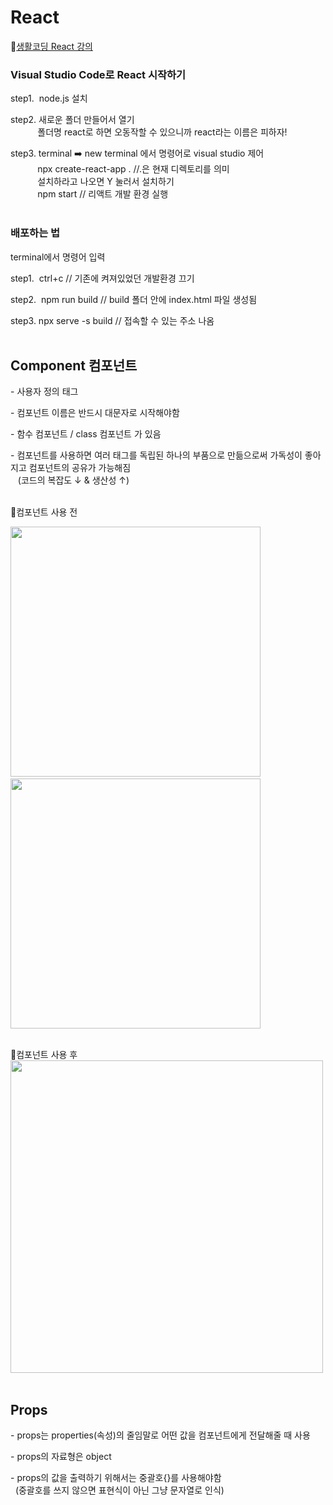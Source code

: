 # React
🔗[생활코딩 React 강의](https://youtube.com/playlist?list=PLuHgQVnccGMCOGstdDZvH41x0Vtvwyxu7)

### Visual Studio Code로 React 시작하기  
step1.  node.js 설치

step2. 새로운 폴더 만들어서 열기  
           폴더명 react로 하면 오동작할 수 있으니까 react라는 이름은 피하자! 

step3. terminal ➡️ new terminal 에서 명령어로 visual studio 제어  
           npx create-react-app . //.은 현재 디렉토리를 의미    
           설치하라고 나오면 Y 눌러서 설치하기    
           npm start // 리액트 개발 환경 실행
<br>
<br>
### 배포하는 법
terminal에서 명령어 입력

step1.  ctrl+c // 기존에 켜져있었던 개발환경 끄기

step2.  npm run build // build 폴더 안에 index.html 파일 생성됨

step3.  npx serve -s build // 접속할 수 있는 주소 나옴
<br>
<br>
## Component 컴포넌트
\- 사용자 정의 태그

\- 컴포넌트 이름은 반드시 대문자로 시작해야함

\- 함수 컴포넌트 / class 컴포넌트 가 있음

\- 컴포넌트를 사용하면 여러 태그를 독립된 하나의 부품으로 만듦으로써 가독성이 좋아지고 컴포넌트의 공유가 가능해짐  
   (코드의 복잡도 ↓ & 생산성 ↑)
   
<br>📍컴포넌트 사용 전
<p>
  <img src="https://user-images.githubusercontent.com/124686390/231524308-bd169436-0f34-49d0-9657-f26473baecba.png" height="400"/>&nbsp
  <img src="https://user-images.githubusercontent.com/124686390/231524761-e84dbc55-39ca-471a-b4d2-0bc866804b7b.png" height="400"/>
</p>
<br>📍컴포넌트 사용 후
<img src="https://user-images.githubusercontent.com/124686390/231527841-82c59f32-fd66-4e3d-95d8-e7951f21087c.png" width="500"/>

<br>
<br>   

## Props   

\- props는 properties(속성)의 줄임말로 어떤 값을 컴포넌트에게 전달해줄 때 사용

\- props의 자료형은 object

\- props의 값을 출력하기 위해서는 중괄호{}를 사용해야함  
  (중괄호를 쓰지 않으면 표현식이 아닌 그냥 문자열로 인식)
